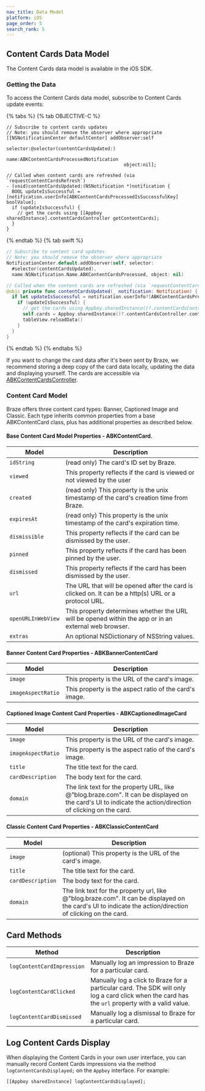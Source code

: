 ```yaml
---
nav_title: Data Model
platform: iOS
page_order: 5
search_rank: 5
---
```


## Content Cards Data Model
The Content Cards data model is available in the iOS SDK.

### Getting the Data

To access the Content Cards data model, subscribe to Content Cards update events:

{% tabs %}
{% tab OBJECTIVE-C %}
```objc
// Subscribe to content cards updates
// Note: you should remove the observer where appropriate
[[NSNotificationCenter defaultCenter] addObserver:self
                                         selector:@selector(contentCardsUpdated:)
                                             name:ABKContentCardsProcessedNotification
                                           object:nil];
```

```objc
// Called when content cards are refreshed (via `requestContentCardsRefresh`)
- (void)contentCardsUpdated:(NSNotification *)notification {
  BOOL updateIsSuccessful = [notification.userInfo[ABKContentCardsProcessedIsSuccessfulKey] boolValue];
  if (updateIsSuccessful) {
    // get the cards using [[Appboy sharedInstance].contentCardsController getContentCards];
  }
}
```
{% endtab %}
{% tab swift %}
```swift
// Subscribe to content card updates
// Note: you should remove the observer where appropriate
NotificationCenter.default.addObserver(self, selector:
  #selector(contentCardsUpdated),
  name:NSNotification.Name.ABKContentCardsProcessed, object: nil)
```

```swift
// Called when the content cards are refreshed (via `requestContentCardsRefresh`)
@objc private func contentCardsUpdated(_ notification: Notification) {
  if let updateIsSuccessful = notification.userInfo?[ABKContentCardsProcessedIsSuccessfulKey] as? Bool {
    if (updateIsSuccessful) {
      // get the cards using Appboy.sharedInstance()?.contentCardsController.contentCards
      self.cards = Appboy.sharedInstance()?.contentCardsController.contentCards as? [ABKClassicContentCard]
      tableView.reloadData()
    }
  }
}
```
{% endtab %}
{% endtabs %}

If you want to change the card data after it's been sent by Braze, we recommend storing a deep copy of the card data locally, updating the data and displaying yourself. The cards are accessible via [ABKContentCardsController](https://appboy.github.io/appboy-ios-sdk/docs/interface_a_b_k_content_cards_controller.html).

### Content Card Model

Braze offers three content card types: Banner, Captioned Image and Classic. Each type inherits common properties from a base ABKContentCard class, plus has additional properties as described below.

#### Base Content Card Model Properties - ABKContentCard.

|Model|Description|
|---|---|
|`idString` | (read only) The card's ID set by Braze. |
| `viewed` | This property reflects if the card is viewed or not viewed by the user|
| `created` | (read only) This property is the unix timestamp of the card's creation time from Braze. |
| `expiresAt` | (read only) This property is the unix timestamp of the card's expiration time.|
| `dismissible` | This property reflects if the card can be dismissed by the user.|
| `pinned` | This property reflects if the card has been pinned by the user.|
| `dismissed` | This property reflects if the card has been dismissed by the user.|
| `url` | The URL that will be opened after the card is clicked on. It can be a http(s) URL or a protocol URL.|
| `openURLInWebView` | This property determines whether the URL will be opened within the app or in an external web browser.|
| `extras`| An optional NSDictionary of NSString values.|

#### Banner Content Card Properties - ABKBannerContentCard

|Model|Description|
|---|---|
| `image` | This property is the URL of the card's image.|
| `imageAspectRatio` | This property is the aspect ratio of the card's image.|

#### Captioned Image Content Card Properties - ABKCaptionedImageCard

|Model|Description|
|---|---|
| `image` | This property is the URL of the card's image.|
| `imageAspectRatio` | This property is the aspect ratio of the card's image.|
| `title` | The title text for the card.|
| `cardDescription` | The body text for the card.|
| `domain` | The link text for the property URL, like @"blog.braze.com". It can be displayed on the card's UI to indicate the action/direction of clicking on the card.|

#### Classic Content Card Properties - ABKClassicContentCard

|Model|Description|
|---|---|
| `image` | (optional) This property is the URL of the card's image.|
| `title` | The title text for the card. |
| `cardDescription` | The body text for the card. |
| `domain` | The link text for the property url, like @"blog.braze.com". It can be displayed on the card's UI to indicate the action/direction of clicking on the card. |

## Card Methods

|Method|Description|
|---|---|
| `logContentCardImpression` | Manually log an impression to Braze for a particular card. |
| `logContentCardClicked` | Manually log a click to Braze for a particular card. The SDK will only log a card click when the card has the `url` property with a valid value. |
| `logContentCardDismissed` | Manually log a dismissal to Braze for a particular card.|

## Log Content Cards Display

When displaying the Content Cards in your own user interface, you can manually record Content Cards impressions via the method `logContentCardsDisplayed;` on the `Appboy` interface. For example:

```objc
[[Appboy sharedInstance] logContentCardsDisplayed];
```
